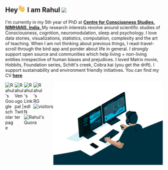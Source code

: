 <h2> Hey<img src="https://github.com/rahulvenugopal/rahulvenugopal/blob/main/wave.gif" width="25px"> I am Rahul <img src="https://rahulvenugopal.github.io/haveyoumetrahul/images/Avatar.jpg" width="25px"> </h2>

<p>I'm currently in my 5th year of PhD at <strong><a href="https://ccswebin.com/">Centre for Consciusness Studies, NIMHANS, India. </a></strong>
My research interests revolve around scientific studies of Consciousness, cognition, neuromodulation, sleep and psychology.  
I love data stories, visualizations, statistics, computation, complexity and the art of teaching.  
When I am not thinking about previous things, I read-travel-scroll through the bird app and ponder about life in general. 
I strongly support open source and communities which help living + non-living entities irrespective of human biases and prejudices. I loved Matrix movie, Hobbits, Foundation series, Schitt's creek, Cobra kai (you get the drift).
I support sustainability and environment friendly initiatives.
You can find my CV <strong><a href="[https://ccswebin.com/](https://github.com/rahulvenugopal/RVG_CV/blob/main/RahulVenugopal_CV.pdf)">here </a></strong> </p>

<img align="right" src="https://github.com/rahulvenugopal/rahulvenugopal/blob/main/code.gif" width = 350px />

<p>
<a href="https://scholar.google.com/citations?user=prTMUhkAAAAJ&hl=en&oi=ao">
  <img align="left" alt="Rahul's Google scholar page" width="30px" src="https://upload.wikimedia.org/wikipedia/commons/c/c7/Google_Scholar_logo.svg" />
</a>
<a href="https://twitter.com/rhlvenugopal">
  <img align="left" alt="Rahul Venugopal | Twitter" width="30px" src="https://raw.githubusercontent.com/peterthehan/peterthehan/master/assets/twitter.svg" />
</a>
<a href="https://www.linkedin.com/in/rahul-venugopal-100b761b9/">
  <img align="left" alt="Rahul's LinkedIN" width="30px" src="https://raw.githubusercontent.com/peterthehan/peterthehan/master/assets/linkedin.svg" />
</a>
<a href="https://www.researchgate.net/profile/Rahul-Venugopal-4">
  <img align="left" alt="Rahul's RG" width="30px" src="https://upload.wikimedia.org/wikipedia/commons/5/5e/ResearchGate_icon_SVG.svg" />
</a>
<a href="https://www.quora.com/profile/Rahul-Venugopal">
  <img align="left" alt="Rahul's Quora" width="80px" src="https://upload.wikimedia.org/wikipedia/commons/thumb/9/91/Quora_logo_2015.svg/1920px-Quora_logo_2015.svg.png" />
</a>
	
![visitors](https://visitor-badge.glitch.me/badge?page_id=https://github.com/rahulvenugopal/&left_color=green&right_color=red)
</p>
